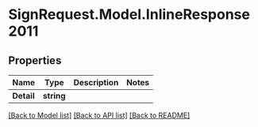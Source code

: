 # SignRequest.Model.InlineResponse2011
## Properties

Name | Type | Description | Notes
------------ | ------------- | ------------- | -------------
**Detail** | **string** |  | 

[[Back to Model list]](../README.md#documentation-for-models) [[Back to API list]](../README.md#documentation-for-api-endpoints) [[Back to README]](../README.md)

